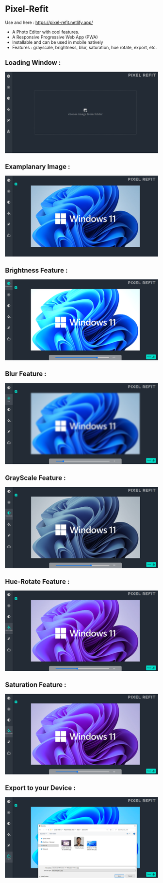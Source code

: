 # Pixel-Refit

Use and here : https://pixel-refit.netlify.app/

- A Photo Editor with cool features.
- A Responsive Progressive Web App (PWA)
- Installable and can be used in mobile natively
- Features : grayscale, brightness, blur, saturation, hue rotate, export, etc.

## Loading Window :

![LoadingWidow](screenshots\loadingWindow.png)

## Examplanary Image :

![RealImage](screenshots\realImage.png)

## Brightness Feature :

![BrightnessFeature](screenshots\brightnessFeature.png)

## Blur Feature :

![BlurFeature](screenshots\blurFeature.png)

## GrayScale Feature :

![GrayScaleFeature](screenshots\GrayScaleFeature.png)

## Hue-Rotate Feature :

![HueRotateFeature](screenshots\HueRotateFeature.png)

## Saturation Feature :

![HueRotateFeature](screenshots\HueRotateFeature.png)

## Export to your Device :

![ExportToDevice](screenshots\exportToDevice.png)
